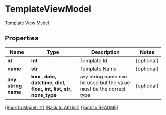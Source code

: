 # TemplateViewModel

Template View Model

## Properties
Name | Type | Description | Notes
------------ | ------------- | ------------- | -------------
**id** | **int** | Template Id | [optional] 
**name** | **str** | Template Name | [optional] 
**any string name** | **bool, date, datetime, dict, float, int, list, str, none_type** | any string name can be used but the value must be the correct type | [optional]

[[Back to Model list]](../README.md#documentation-for-models) [[Back to API list]](../README.md#documentation-for-api-endpoints) [[Back to README]](../README.md)


